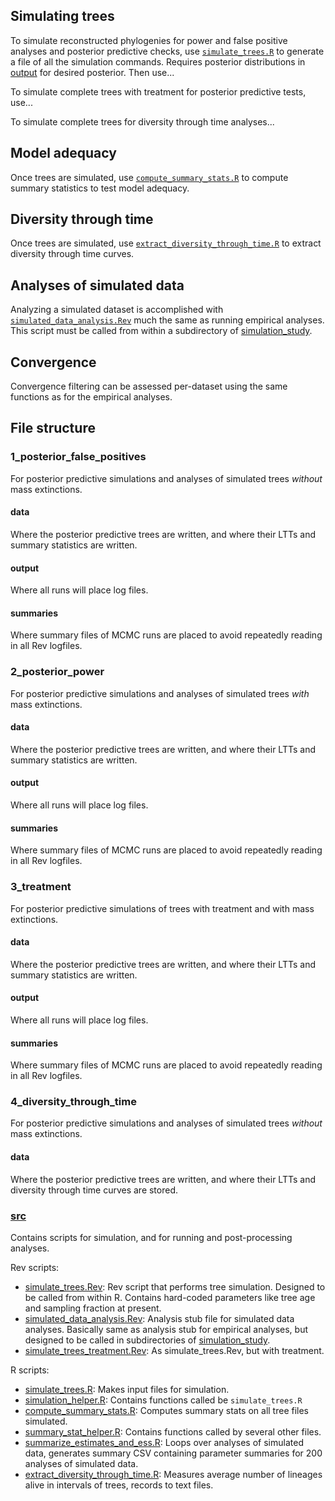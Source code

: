 ## Simulating trees
To simulate reconstructed phylogenies for power and false positive analyses and posterior predictive checks, use [`simulate_trees.R`](src/simulate_trees.R) to generate a file of all the simulation commands.
Requires posterior distributions in [output](output) for desired posterior.
Then use...

To simulate complete trees with treatment for posterior predictive tests, use...

To simulate complete trees for diversity through time analyses...

## Model adequacy
Once trees are simulated, use [`compute_summary_stats.R`](src/compute_summary_stats.R) to compute summary statistics to test model adequacy.

## Diversity through time
Once trees are simulated, use [`extract_diversity_through_time.R`](src/extract_diversity_through_time.R) to extract diversity through time curves.

## Analyses of simulated data
Analyzing a simulated dataset is accomplished with [`simulated_data_analysis.Rev`](src/simulated_data_analysis.Rev) much the same as running empirical analyses.
This script must be called from within a subdirectory of [simulation_study](simulation_study).

## Convergence
Convergence filtering can be assessed per-dataset using the same functions as for the empirical analyses.

## File structure

### 1_posterior_false_positives

For posterior predictive simulations and analyses of simulated trees *without* mass extinctions.

#### data
Where the posterior predictive trees are written, and where their LTTs and summary statistics are written.

#### output
Where all runs will place log files.

#### summaries
Where summary files of MCMC runs are placed to avoid repeatedly reading in all Rev logfiles.

### 2_posterior_power

For posterior predictive simulations and analyses of simulated trees *with* mass extinctions.

#### data
Where the posterior predictive trees are written, and where their LTTs and summary statistics are written.

#### output
Where all runs will place log files.

#### summaries
Where summary files of MCMC runs are placed to avoid repeatedly reading in all Rev logfiles.


### 3_treatment

For posterior predictive simulations of trees with treatment and with mass extinctions.

#### data
Where the posterior predictive trees are written, and where their LTTs and summary statistics are written.

#### output
Where all runs will place log files.

#### summaries
Where summary files of MCMC runs are placed to avoid repeatedly reading in all Rev logfiles.


### 4_diversity_through_time

For posterior predictive simulations and analyses of simulated trees *without* mass extinctions.

#### data
Where the posterior predictive trees are written, and where their LTTs and diversity through time curves are stored.


### [src](src)
Contains scripts for simulation, and for running and post-processing analyses.

Rev scripts:
- [simulate_trees.Rev](src/simulate_trees.Rev): Rev script that performs tree simulation. Designed to be called from within R. Contains hard-coded parameters like tree age and sampling fraction at present.
- [simulated_data_analysis.Rev](src/Analysis.Rev): Analysis stub file for simulated data analyses. Basically same as analysis stub for empirical analyses, but designed to be called in subdirectories of [simulation_study](simulation_study).
- [simulate_trees_treatment.Rev](src/simulate_trees_treatment.Rev): As simulate_trees.Rev, but with treatment.


R scripts:
- [simulate_trees.R](src/simulate_trees.R): Makes input files for simulation.
- [simulation_helper.R](src/simulation_helper.R): Contains functions called be `simulate_trees.R`
- [compute_summary_stats.R](src/compute_summary_stats.R): Computes summary stats on all tree files simulated.
- [summary_stat_helper.R](src/summary_stat_helper.R): Contains functions called by several other files.
- [summarize_estimates_and_ess.R](src/summarize_estimates_and_ess.R): Loops over analyses of simulated data, generates summary CSV containing parameter summaries for 200 analyses of simulated data.
- [extract_diversity_through_time.R](src/extract_diversity_through_time.R): Measures average number of lineages alive in intervals of trees, records to text files.

